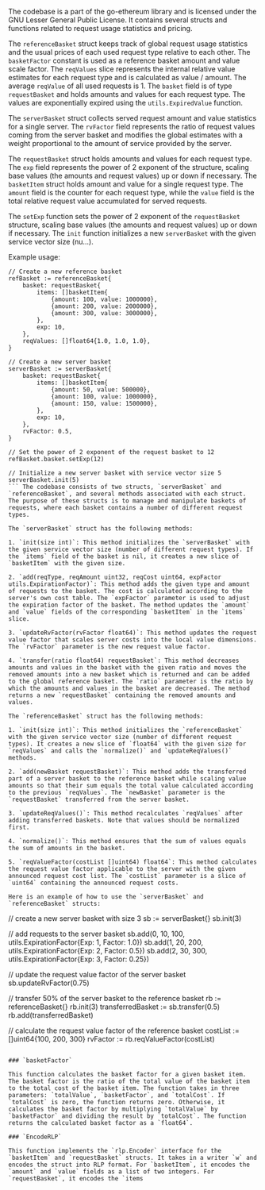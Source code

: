 The codebase is a part of the go-ethereum library and is licensed under the GNU Lesser General Public License. It contains several structs and functions related to request usage statistics and pricing.

The `referenceBasket` struct keeps track of global request usage statistics and the usual prices of each used request type relative to each other. The `basketFactor` constant is used as a reference basket amount and value scale factor. The `reqValues` slice represents the internal relative value estimates for each request type and is calculated as value / amount. The average `reqValue` of all used requests is 1. The `basket` field is of type `requestBasket` and holds amounts and values for each request type. The values are exponentially expired using the `utils.ExpiredValue` function.

The `serverBasket` struct collects served request amount and value statistics for a single server. The `rvFactor` field represents the ratio of request values coming from the server basket and modifies the global estimates with a weight proportional to the amount of service provided by the server.

The `requestBasket` struct holds amounts and values for each request type. The `exp` field represents the power of 2 exponent of the structure, scaling base values (the amounts and request values) up or down if necessary. The `basketItem` struct holds amount and value for a single request type. The `amount` field is the counter for each request type, while the `value` field is the total relative request value accumulated for served requests.

The `setExp` function sets the power of 2 exponent of the `requestBasket` structure, scaling base values (the amounts and request values) up or down if necessary. The `init` function initializes a new `serverBasket` with the given service vector size (nu...). 

Example usage:

```
// Create a new reference basket
refBasket := referenceBasket{
    basket: requestBasket{
        items: []basketItem{
            {amount: 100, value: 1000000},
            {amount: 200, value: 2000000},
            {amount: 300, value: 3000000},
        },
        exp: 10,
    },
    reqValues: []float64{1.0, 1.0, 1.0},
}

// Create a new server basket
serverBasket := serverBasket{
    basket: requestBasket{
        items: []basketItem{
            {amount: 50, value: 500000},
            {amount: 100, value: 1000000},
            {amount: 150, value: 1500000},
        },
        exp: 10,
    },
    rvFactor: 0.5,
}

// Set the power of 2 exponent of the request basket to 12
refBasket.basket.setExp(12)

// Initialize a new server basket with service vector size 5
serverBasket.init(5)
``` The codebase consists of two structs, `serverBasket` and `referenceBasket`, and several methods associated with each struct. The purpose of these structs is to manage and manipulate baskets of requests, where each basket contains a number of different request types. 

The `serverBasket` struct has the following methods:

1. `init(size int)`: This method initializes the `serverBasket` with the given service vector size (number of different request types). If the `items` field of the basket is nil, it creates a new slice of `basketItem` with the given size.

2. `add(reqType, reqAmount uint32, reqCost uint64, expFactor utils.ExpirationFactor)`: This method adds the given type and amount of requests to the basket. The cost is calculated according to the server's own cost table. The `expFactor` parameter is used to adjust the expiration factor of the basket. The method updates the `amount` and `value` fields of the corresponding `basketItem` in the `items` slice.

3. `updateRvFactor(rvFactor float64)`: This method updates the request value factor that scales server costs into the local value dimensions. The `rvFactor` parameter is the new request value factor.

4. `transfer(ratio float64) requestBasket`: This method decreases amounts and values in the basket with the given ratio and moves the removed amounts into a new basket which is returned and can be added to the global reference basket. The `ratio` parameter is the ratio by which the amounts and values in the basket are decreased. The method returns a new `requestBasket` containing the removed amounts and values.

The `referenceBasket` struct has the following methods:

1. `init(size int)`: This method initializes the `referenceBasket` with the given service vector size (number of different request types). It creates a new slice of `float64` with the given size for `reqValues` and calls the `normalize()` and `updateReqValues()` methods.

2. `add(newBasket requestBasket)`: This method adds the transferred part of a server basket to the reference basket while scaling value amounts so that their sum equals the total value calculated according to the previous `reqValues`. The `newBasket` parameter is the `requestBasket` transferred from the server basket.

3. `updateReqValues()`: This method recalculates `reqValues` after adding transferred baskets. Note that values should be normalized first.

4. `normalize()`: This method ensures that the sum of values equals the sum of amounts in the basket.

5. `reqValueFactor(costList []uint64) float64`: This method calculates the request value factor applicable to the server with the given announced request cost list. The `costList` parameter is a slice of `uint64` containing the announced request costs.

Here is an example of how to use the `serverBasket` and `referenceBasket` structs:

```
// create a new server basket with size 3
sb := serverBasket{}
sb.init(3)

// add requests to the server basket
sb.add(0, 10, 100, utils.ExpirationFactor{Exp: 1, Factor: 1.0})
sb.add(1, 20, 200, utils.ExpirationFactor{Exp: 2, Factor: 0.5})
sb.add(2, 30, 300, utils.ExpirationFactor{Exp: 3, Factor: 0.25})

// update the request value factor of the server basket
sb.updateRvFactor(0.75)

// transfer 50% of the server basket to the reference basket
rb := referenceBasket{}
rb.init(3)
transferredBasket := sb.transfer(0.5)
rb.add(transferredBasket)

// calculate the request value factor of the reference basket
costList := []uint64{100, 200, 300}
rvFactor := rb.reqValueFactor(costList)
``` ## Function Documentation

### `basketFactor`

This function calculates the basket factor for a given basket item. The basket factor is the ratio of the total value of the basket item to the total cost of the basket item. The function takes in three parameters: `totalValue`, `basketFactor`, and `totalCost`. If `totalCost` is zero, the function returns zero. Otherwise, it calculates the basket factor by multiplying `totalValue` by `basketFactor` and dividing the result by `totalCost`. The function returns the calculated basket factor as a `float64`.

### `EncodeRLP`

This function implements the `rlp.Encoder` interface for the `basketItem` and `requestBasket` structs. It takes in a writer `w` and encodes the struct into RLP format. For `basketItem`, it encodes the `amount` and `value` fields as a list of two integers. For `requestBasket`, it encodes the `items
